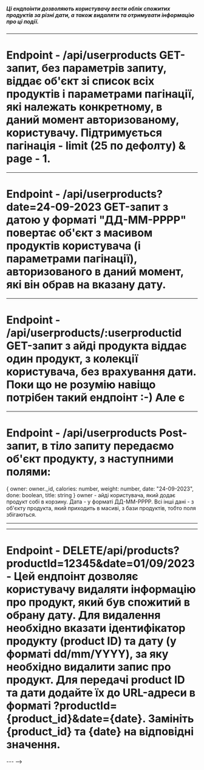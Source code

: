 ##### Ці ендпоінти дозволяють користувачу вести облік спожитих продуктів за різні дати, а також видаляти та отримувати інформацію про ці події.

---

# Endpoint - /api/userproducts GET-запит, без параметрів запиту, віддає об'єкт зі список всіх продуктів і параметрами пагінації, які належать конкретному, в даний момент авторизованому, користувачу. Підтримується пагінація - limit (25 по дефолту) & page - 1.

---

# Endpoint - /api/userproducts?date=24-09-2023 GET-запит з датою у форматі "ДД-ММ-РРРР" повертає об'єкт з масивом продуктів користувача (і параметрами пагінації), авторизованого в даний момент, які він обрав на вказану дату.

---

# Endpoint - /api/userproducts/:userproductid GET-запит з айді продукта віддає один продукт, з колекції користувача, без врахування дати. Поки що не розумію навіщо потрібен такий ендпоінт :-) Але є

---

# Endpoint - /api/userproducts Post-запит, в тіло запиту передаємо об'єкт продукту, з наступними полями:

{ owner: owner.\_id, calories: number, weight: number, date: "24-09-2023", done: boolean, title:
string } owner - айді користувача, який додає продукт собі в корзину. Дата - у форматі ДД-ММ-РРРР.
Всі інші дані - з об'єкту продукта, який приходить в масиві, з бази продуктів, тобто поля
збігаються.

---

<!--
# Endpoint - GET/api/products?query=01/09/2023 - Цей ендпоінт дозволяє користувачу отримати список продуктів, які він спожив у вказану дату. Для цього необхідно вказати дату (у форматі dd/mm/YYYY) в запитах qyery. Він повертає список продуктів, які були спожиті користувачем в обрану дату. Додайте параметр query: Для передачі дати додайте параметр query до URL-адреси в форматі ?query={date}. Замініть {date} на відповідну дату у форматі dd/mm/YYYY.

---

# Endpoint - /api/products?category=query&title=query POST - Цей ендпоінт дозволяє користувачу зберігати інформацію про продукт, який він спожив у вказану дату. Для цього необхідно вказати ідентифікатор продукту (product ID), дату (у форматі dd/mm/YYYY), кількість (у грамах) та кількість калорій, які містяться в цьому продукті. Усі поля є обов'язковими для заповнення.

---

## Endpoint - /api/products?title=query&recommended=all Віддає список продуктів, відфільтрованих по назві. Працює по частковому пошуку - із запитом cheese віддасть всі продукти, які в title містять слово cheese. Категорії невраховуємо, і не передаємо. recommended=all передаємо обов'язково

---

## Endpoint - /api/products?category=query&title=query&recommended=all Віддасть список відфільтрований по двом полям - title (частковий пошук) та category (фіксований). recommended=all передаємо обов'язково

---

# Endpoint PATCH/api/products?query=01/09/2023 - Цей ендпоiнт дозволяє користувачу оновлювати даннi про продукти якi він обрав в обрану дату. Виберіть метод PUT або PATCH: Виберіть метод PUT або PATCH, відповідно до того, як ви оновлюєте дані. PUT використовується для повного оновлення об'єкта, тоді як PATCH використовується для часткового оновлення. Введіть URL-адресу: Введіть URL-адресу ендпоінта, до якого ви хочете відправити оновлені дані. Додайте параметр query до URL-адреси, як показано в інструкції. Замініть {date} на відповідну дату у форматі dd/mm/YYYY.

<!-- Приклад
{
"name": "Нова назва продукту",
"price": 19.99,
"description": "Новий опис продукту"
} -->

---

# Endpoint - DELETE/api/products?productId=12345&date=01/09/2023 - Цей ендпоінт дозволяє користувачу видаляти інформацію про продукт, який був спожитий в обрану дату. Для видалення необхідно вказати ідентифікатор продукту (product ID) та дату (у форматі dd/mm/YYYY), за яку необхідно видалити запис про продукт. Для передачі product ID та дати додайте їх до URL-адреси в форматі ?productId={product_id}&date={date}. Замініть {product_id} та {date} на відповідні значення.

--- -->
